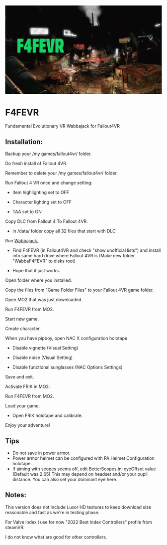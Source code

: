![F4FEVR](https://raw.githubusercontent.com/ajantaju/F4FEVR/main/f4fevr_2.webp)

# F4FEVR
Fundamental Evolutionary VR Wabbajack for Fallout4VR


## Installation:


Backup your /my games/fallout4vr/ folder.

Do fresh install of Fallout 4VR.

Remember to delete your /my games/fallout4vr/ folder.

Run Fallout 4 VR once and change setting:


  - Item highlighting set to OFF
  
  - Character lighting set to OFF
  
  - TAA set to ON


Copy DLC from Fallout 4 To Fallout 4VR.


  - in /data/ folder copy all 32 files that start with DLC


Run [Wabbajack.](https://www.wabbajack.org/ "Remember to install!")


  - Find F4FEVR (in Fallout4VR and check "show unofficial lists") and install into same hard drive where Fallout 4VR is (Make new folder "WabbaF4FEVR" to disks root)
  
  - Hope that it just works.


Open folder where you installed.

Copy the files from "Game Folder Files" to your Fallout 4VR game folder.

Open MO2 that was just downloaded.

Run F4FEVR from MO2.


Start new game.

Create character.

When you have pipboy, open NAC X configuration holotape.

  - Disable vignette (Visual Setting)
  
  - Disable noise (Visual Setting)
  
  - Disable functional sunglasses (NAC Options Settings)


Save and exit.


Activate FRIK in MO2.

Run F4FEVR from MO2.

Load your game.


- Open FRIK holotape and calibrate.

Enjoy your adventure!

## Tips

- Do not save in power armor.
- Power armor helmet can be configured with PA Helmet Configuration holotape.
- If aiming with scopes seems off, edit BetterScopes.ini eyeOffset value (Default was 2.65) This may depend on headset and/or your pupil distance. You can also set your dominant eye here.


## Notes:
This version does not include Luxor HD textures to keep download size reasonable and fast as we're in testing phase.

For Valve index i use for now "2022 Best Index Controllers" profile from steamVR.

I do not know what are good for other controllers.
